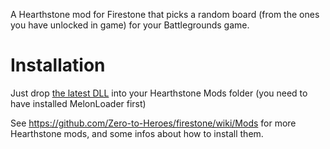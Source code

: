 A Hearthstone mod for Firestone that picks a random board (from the ones you have unlocked in game) for your Battlegrounds game.

# Installation

Just drop [the latest DLL](https://github.com/sebastientromp/hs-melon-random-battlegrounds-board/releases/latest/download/RandomBattlegroundsBoard.dll) into your Hearthstone Mods folder (you need to have installed MelonLoader first)

See https://github.com/Zero-to-Heroes/firestone/wiki/Mods for more Hearthstone mods, and some infos about how to install them.
